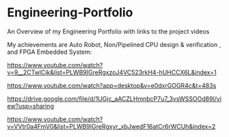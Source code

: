 # Engineering-Portfolio
An Overview of my Engineering Portfolio with links to the project videos

My achievements are Auto Robot, Non/Pipelined CPU design & verification , and FPGA Embedded System:      

https://www.youtube.com/watch?v=9__2CTwlCjk&list=PLWB9IGreRgxzoJ4VC523rkH4-hUHCCX6L&index=1   

https://www.youtube.com/watch?app=desktop&v=e0dxrGOGR4c&t=483s  

https://drive.google.com/file/d/1UGjc_aACZLHmnbcP7u7_3vsWSSOOd89l/view?usp=sharing

https://www.youtube.com/watch?v=VVtr0a4FmV0&list=PLWB9IGreRgxyr_xbJwedF16atCr6rWCUh&index=2  
